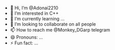 - 👋 Hi, I’m @Adonai2210
- 👀 I’m interested in C++
- 🌱 I’m currently learning ...
- 💞️ I’m looking to collaborate on all people
- 📫 How to reach me @Monkey_DGarp telegram
- 😄 Pronouns: ...
- ⚡ Fun fact: ...

<!---
Adonai2210/Adonai2210 is a ✨ special ✨ repository because its `README.md` (this file) appears on your GitHub profile.
You can click the Preview link to take a look at your changes.
--->
